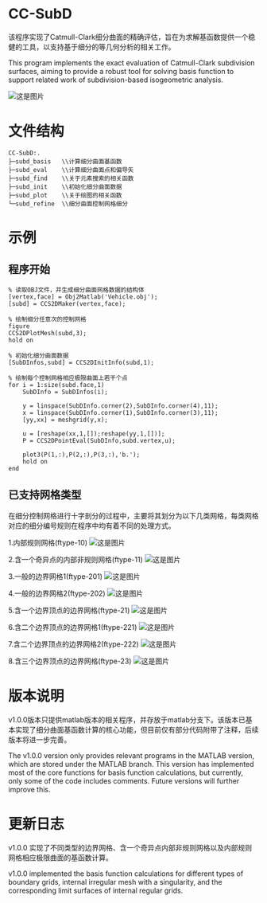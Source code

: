 # CC-SubD
该程序实现了Catmull-Clark细分曲面的精确评估，旨在为求解基函数提供一个稳健的工具，以支持基于细分的等几何分析的相关工作。

This program implements the exact evaluation of Catmull-Clark subdivision surfaces, aiming to provide a robust tool for solving basis function to support related work of subdivision-based isogeometric analysis.

![这是图片](https://raw.githubusercontent.com/JinLingzhi/Pictures/main/freecompress-vehicle1.png)

# 文件结构
```
CC-SubD:.
├─subd_basis   \\计算细分曲面基函数
├─subd_eval    \\计算细分曲面点和偏导矢
├─subd_find    \\关于元素搜索的相关函数
├─subd_init    \\初始化细分曲面数据
├─subd_plot    \\关于绘图的相关函数
└─subd_refine  \\细分曲面控制网格细分
```

# 示例

## 程序开始
```
% 读取OBJ文件，并生成细分曲面网格数据的结构体
[vertex,face] = Obj2Matlab('Vehicle.obj');
[subd] = CCS2DMaker(vertex,face);

% 绘制细分任意次的控制网格
figure
CCS2DPlotMesh(subd,3);
hold on

% 初始化细分曲面数据
[SubDInfos,subd] = CCS2DInitInfo(subd,1);

% 绘制每个控制网格相应极限曲面上若干个点
for i = 1:size(subd.face,1)
    SubDInfo = SubDInfos(i);

    y = linspace(SubDInfo.corner(2),SubDInfo.corner(4),11);
    x = linspace(SubDInfo.corner(1),SubDInfo.corner(3),11);
    [yy,xx] = meshgrid(y,x);

    u = [reshape(xx,1,[]);reshape(yy,1,[])];
    P = CCS2DPointEval(SubDInfo,subd.vertex,u);

    plot3(P(1,:),P(2,:),P(3,:),'b.');
    hold on
end

```

## 已支持网格类型
在细分控制网格进行十字剖分的过程中，主要将其划分为以下几类网格，每类网格对应的细分编号规则在程序中均有着不同的处理方式。

1.内部规则网格(ftype-10)
![这是图片](https://raw.githubusercontent.com/JinLingzhi/Pictures/main/ftype-10.png)

2.含一个奇异点的内部非规则网格(ftype-11)
![这是图片](https://raw.githubusercontent.com/JinLingzhi/Pictures/main/ftype-11.png)

3.一般的边界网格1(ftype-201)
![这是图片](https://raw.githubusercontent.com/JinLingzhi/Pictures/main/ftype-201.png)

4.一般的边界网格2(ftype-202)
![这是图片](https://raw.githubusercontent.com/JinLingzhi/Pictures/main/ftype-202.png)

5.含一个边界顶点的边界网格(ftype-21)
![这是图片](https://raw.githubusercontent.com/JinLingzhi/Pictures/main/ftype-21.png)

6.含二个边界顶点的边界网格1(ftype-221)
![这是图片](https://raw.githubusercontent.com/JinLingzhi/Pictures/main/ftype-221.png)

7.含二个边界顶点的边界网格2(ftype-222)
![这是图片](https://raw.githubusercontent.com/JinLingzhi/Pictures/main/ftype-222.png)

8.含三个边界顶点的边界网格(ftype-23)
![这是图片](https://raw.githubusercontent.com/JinLingzhi/Pictures/main/ftype-23.png)

# 版本说明
v1.0.0版本只提供matlab版本的相关程序，并存放于matlab分支下。该版本已基本实现了细分曲面基函数计算的核心功能，但目前仅有部分代码附带了注释，后续版本将进一步完善。

The v1.0.0 version only provides relevant programs in the MATLAB version, which are stored under the MATLAB branch. This version has implemented most of the core functions for basis function calculations, but currently, only some of the code includes comments. Future versions will further improve this.

# 更新日志
v1.0.0 
实现了不同类型的边界网格、含一个奇异点内部非规则网格以及内部规则网格相应极限曲面的基函数计算。

v1.0.0 implemented the basis function calculations for different types of boundary grids, internal irregular mesh with a singularity, and the corresponding limit surfaces of internal regular grids.